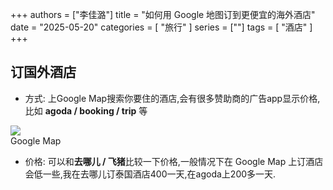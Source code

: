 +++
authors = ["李佳潞"]
title = "如何用 Google 地图订到更便宜的海外酒店"
date = "2025-05-20"
categories = [
    "旅行"
]
series = [""]
tags = [
    "酒店"
]
+++

## 订国外酒店

- 方式: 
上Google Map搜索你要住的酒店,会有很多赞助商的广告app显示价格,比如 **agoda / booking / trip** 等
        <div class="image">
            <figure>
                <a data-fancybox="gallery" href="https://cdn.heirenlop.com/other/jiudian1.png">
<img src="https://cdn.heirenlop.com/other/jiudian1.png" loading="lazy">
</a>
                <figcaption>Google Map</figcaption>
            </figure>
        </div>


- 价格: 
  可以和**去哪儿 / 飞猪**比较一下价格,一般情况下在 Google Map 上订酒店会低一些,我在去哪儿订泰国酒店400一天,在agoda上200多一天.